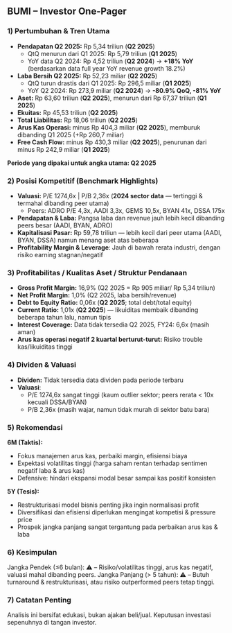 ## BUMI – Investor One-Pager

### 1) Pertumbuhan & Tren Utama
- **Pendapatan Q2 2025:** Rp 5,34 triliun (**Q2 2025**)
  - QtQ menurun dari Q1 2025: Rp 5,79 triliun (**Q1 2025**)
  - YoY data Q2 2024: Rp 4,52 triliun (**Q2 2024**) → **+18% YoY** (berdasarkan data full year YoY revenue growth 18.2%)
- **Laba Bersih Q2 2025:** Rp 52,23 miliar (**Q2 2025**)
  - QtQ turun drastis dari Q1 2025: Rp 296,5 miliar (**Q1 2025**)
  - YoY Q2 2024: Rp 273,9 miliar (**Q2 2024**) → **-80.9% QoQ, -81% YoY**
- **Aset:** Rp 63,60 triliun (**Q2 2025**), menurun dari Rp 67,37 triliun (**Q1 2025**)
- **Ekuitas:** Rp 45,53 triliun (**Q2 2025**)
- **Total Liabilitas:** Rp 18,06 triliun (**Q2 2025**)
- **Arus Kas Operasi:** minus Rp 404,3 miliar (**Q2 2025**), memburuk dibanding Q1 2025 (+Rp 260,7 miliar)
- **Free Cash Flow:** minus Rp 430,3 miliar (**Q2 2025**), penurunan dari minus Rp 242,9 miliar (**Q1 2025**)

**Periode yang dipakai untuk angka utama: Q2 2025**

### 2) Posisi Kompetitif (Benchmark Highlights)
- **Valuasi:** P/E 1274,6x | P/B 2,36x (**2024 sector data** — tertinggi & termahal dibanding peer utama)
  - Peers: ADRO P/E 4,3x, AADI 3,3x, GEMS 10,5x, BYAN 41x, DSSA 175x
- **Pendapatan & Laba:** Pangsa laba dan revenue jauh lebih kecil dibanding peers besar (AADI, BYAN, ADRO)
- **Kapitalisasi Pasar:** Rp 59,78 triliun — lebih kecil dari peer utama (AADI, BYAN, DSSA) namun menang aset atas beberapa
- **Profitability Margin & Leverage**: Jauh di bawah rerata industri, dengan risiko earning stagnan/negatif

### 3) Profitabilitas / Kualitas Aset / Struktur Pendanaan
- **Gross Profit Margin:** 16,9% (Q2 2025 = Rp 905 miliar/ Rp 5,34 triliun)
- **Net Profit Margin:** 1,0% (Q2 2025, laba bersih/revenue)
- **Debt to Equity Ratio:** 0,06x (**Q2 2025**; total debt/total equity)
- **Current Ratio:** 1,01x (**Q2 2025**) — likuiditas membaik dibanding beberapa tahun lalu, namun tipis
- **Interest Coverage:** Data tidak tersedia Q2 2025, FY24: 6,6x (masih aman)
- **Arus kas operasi negatif 2 kuartal berturut-turut:** Risiko trouble kas/likuiditas tinggi

### 4) Dividen & Valuasi
- **Dividen:** Tidak tersedia data dividen pada periode terbaru
- **Valuasi**: 
  - P/E 1274,6x sangat tinggi (kaum outlier sektor; peers rerata < 10x kecuali DSSA/BYAN)
  - P/B 2,36x (masih wajar, namun tidak murah di sektor batu bara)

### 5) Rekomendasi
**6M (Taktis):**
- Fokus manajemen arus kas, perbaiki margin, efisiensi biaya
- Expektasi volatilitas tinggi (harga saham rentan terhadap sentimen negatif laba & arus kas)
- Defensive: hindari ekspansi modal besar sampai kas positif konsisten

**5Y (Tesis):**
- Restrukturisasi model bisnis penting jika ingin normalisasi profit
- Diversifikasi dan efisiensi diperlukan mengingat kompetisi & pressure price
- Prospek jangka panjang sangat tergantung pada perbaikan arus kas & laba

### 6) Kesimpulan
Jangka Pendek (≤6 bulan): ⚠️ – Risiko/volatilitas tinggi, arus kas negatif, valuasi mahal dibanding peers.
Jangka Panjang (> 5 tahun): ⚠️ – Butuh turnaround & restrukturisasi, atau risiko outperformed peers tetap tinggi.

### 7) Catatan Penting
Analisis ini bersifat edukasi, bukan ajakan beli/jual. Keputusan investasi sepenuhnya di tangan investor.